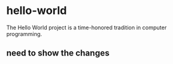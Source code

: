 # hello-world
The Hello World project is a time-honored tradition in computer programming.


## need to show the changes
